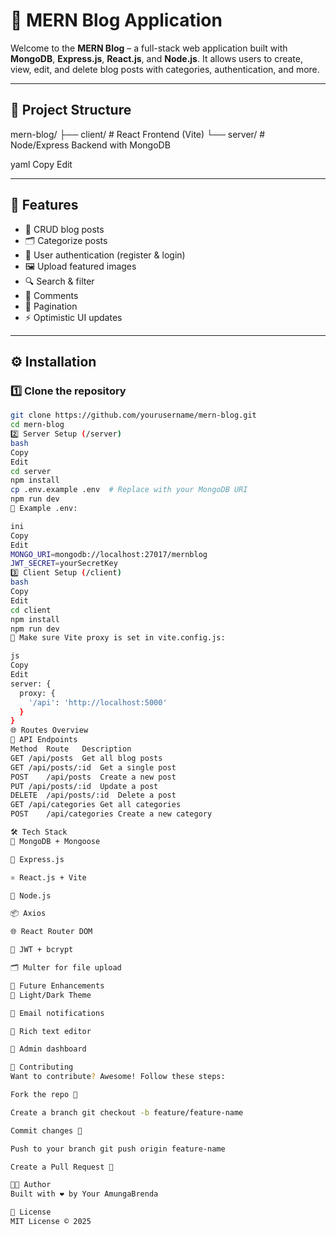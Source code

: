 # 📝 MERN Blog Application

Welcome to the **MERN Blog** – a full-stack web application built with **MongoDB**, **Express.js**, **React.js**, and **Node.js**. It allows users to create, view, edit, and delete blog posts with categories, authentication, and more.

---

## 📁 Project Structure

mern-blog/
├── client/ # React Frontend (Vite)
└── server/ # Node/Express Backend with MongoDB

yaml
Copy
Edit

---

## 🚀 Features

- 🧠 CRUD blog posts
- 🗂️ Categorize posts
- 🔐 User authentication (register & login)
- 🖼️ Upload featured images
- 🔍 Search & filter
- 💬 Comments
- 📄 Pagination
- ⚡ Optimistic UI updates

---

## ⚙️ Installation

### 1️⃣ Clone the repository

```bash
git clone https://github.com/yourusername/mern-blog.git
cd mern-blog
2️⃣ Server Setup (/server)
bash
Copy
Edit
cd server
npm install
cp .env.example .env  # Replace with your MongoDB URI
npm run dev
📌 Example .env:

ini
Copy
Edit
MONGO_URI=mongodb://localhost:27017/mernblog
JWT_SECRET=yourSecretKey
3️⃣ Client Setup (/client)
bash
Copy
Edit
cd client
npm install
npm run dev
📌 Make sure Vite proxy is set in vite.config.js:

js
Copy
Edit
server: {
  proxy: {
    '/api': 'http://localhost:5000'
  }
}
🌐 Routes Overview
📮 API Endpoints
Method	Route	Description
GET	/api/posts	Get all blog posts
GET	/api/posts/:id	Get a single post
POST	/api/posts	Create a new post
PUT	/api/posts/:id	Update a post
DELETE	/api/posts/:id	Delete a post
GET	/api/categories	Get all categories
POST	/api/categories	Create a new category

🛠 Tech Stack
🧠 MongoDB + Mongoose

🚂 Express.js

⚛️ React.js + Vite

🔧 Node.js

📦 Axios

🌐 React Router DOM

🔐 JWT + bcrypt

🗂️ Multer for file upload

🧪 Future Enhancements
🌈 Light/Dark Theme

📧 Email notifications

🧵 Rich text editor

🧠 Admin dashboard

🤝 Contributing
Want to contribute? Awesome! Follow these steps:

Fork the repo 🍴

Create a branch git checkout -b feature/feature-name

Commit changes 📝

Push to your branch git push origin feature-name

Create a Pull Request 🚀

🧑‍💻 Author
Built with ❤️ by Your AmungaBrenda

📄 License
MIT License © 2025

